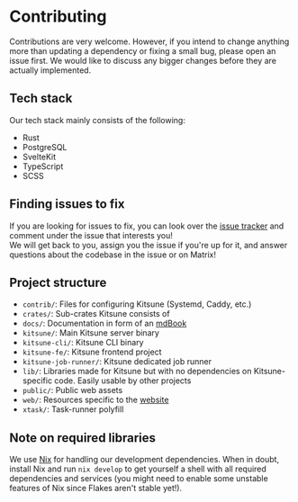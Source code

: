 # Contributing

Contributions are very welcome. However, if you intend to change anything more than updating a dependency or fixing a small bug, please open an issue first.
We would like to discuss any bigger changes before they are actually implemented.

## Tech stack

Our tech stack mainly consists of the following:

- Rust
- PostgreSQL
- SvelteKit
- TypeScript
- SCSS

## Finding issues to fix

If you are looking for issues to fix, you can look over the [issue tracker](https://github.com/kitsune-soc/kitsune/issues) and comment under the issue that interests you!  
We will get back to you, assign you the issue if you're up for it, and answer questions about the codebase in the issue or on Matrix!

## Project structure

- `contrib/`: Files for configuring Kitsune (Systemd, Caddy, etc.)
- `crates/`: Sub-crates Kitsune consists of
- `docs/`: Documentation in form of an [mdBook](https://rust-lang.github.io/mdBook/)
- `kitsune/`: Main Kitsune server binary
- `kitsune-cli/`: Kitsune CLI binary
- `kitsune-fe/`: Kitsune frontend project
- `kitsune-job-runner/`: Kitsune dedicated job runner
- `lib/`: Libraries made for Kitsune but with no dependencies on Kitsune-specific code. Easily usable by other projects
- `public/`: Public web assets
- `web/`: Resources specific to the [website](https://joinkitsune.org)
- `xtask/`: Task-runner polyfill

## Note on required libraries

We use [Nix](https://nixos.org) for handling our development dependencies.
When in doubt, install Nix and run `nix develop` to get yourself a shell with all required dependencies and services
(you might need to enable some unstable features of Nix since Flakes aren't stable yet!).

